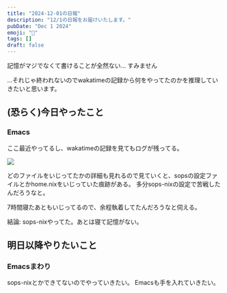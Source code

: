 ```yaml
---
title: "2024-12-01の日報"
description: "12/1の日報をお届けいたします。"
pubDate: "Dec 1 2024"
emoji: "🦊"
tags: []
draft: false
---
```


記憶がマジでなくて書けることが全然ない... すみません

...それじゃ終われないのでwakatimeの記録から何をやってたのかを推理していきたいと思います。

## (恐らく)今日やったこと

### Emacs

ここ最近やってるし、wakatimeの記録を見てもログが残ってる。

![](/img/2024-12-01-wakatime.webp)

どのファイルをいじってたかの詳細も見れるので見ていくと、sopsの設定ファイルとかhome.nixをいじっていた痕跡がある。
多分sops-nixの設定で苦戦したんだろうなと。

7時間寝たあともいじってるので、余程執着してたんだろうなと伺える。

結論: sops-nixやってた。あとは寝て記憶がない。

## 明日以降やりたいこと

### Emacsまわり

sops-nixとかできてないのでやっていきたい。 Emacsも手を入れていきたい。
